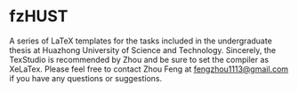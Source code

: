 # fzHUST
A series of LaTeX templates for the tasks included in the undergraduate thesis at Huazhong University of Science and Technology.
Sincerely, the TexStudio is recommended by Zhou and be sure to set the compiler as XeLaTex. 
Please feel free to contact Zhou Feng at fengzhou1113@gmail.com if you have any questions or suggestions. 
